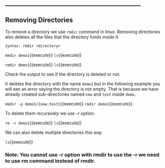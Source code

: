 ## ____________________________________________

## Removing Directories

To remove a directory we use `rmdir` command in linux. Removing directories also deletes all the files that the directory holds inside it.

`Syntax: rmdir <directory>`

`mkdir demo1`{{execute}}
`ls`{{execute}}

`rmdir demo1`{{execute}}
`ls`{{execute}} 

Check the output to see if the directory is deleted or not.


It deletes the directory with the name `demo1` but in the following example you will see an error saying the directory is not empty. That is because we have already created sub-directories named `new` and `test` inside `demo`.

`mkdir -p demo1/{new,test}`{{execute}}
`rmdir demo1`{{execute}}

To delete them recursively we use -r option.

`rm -r demo1`{{execute}} 
`ls`{{execute}}


We can also delete multiple directories this way

`ls`{{execute}}

### Note: You cannot use -r option with rmdir to use the -r we need to use rm command instead of rmdir.